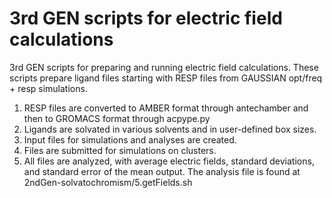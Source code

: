 # 3rd GEN scripts for electric field calculations

3rd GEN scripts for preparing and running electric field calculations.
These scripts prepare ligand files starting with RESP files from GAUSSIAN opt/freq + resp simulations.
1. RESP files are converted to AMBER format through antechamber and then to GROMACS format through acpype.py
2. Ligands are solvated in various solvents and in user-defined box sizes.
3. Input files for simulations and analyses are created.
4. Files are submitted for simulations on clusters.
5. All files are analyzed, with average electric fields, standard deviations, and standard error of the mean output. The analysis file is found at 2ndGen-solvatochromism/5.getFields.sh
